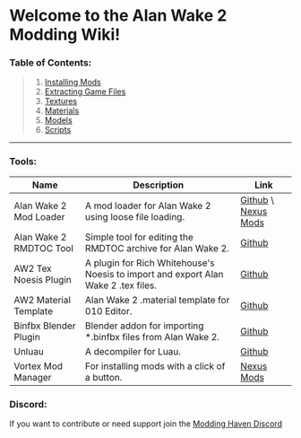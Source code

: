 # Welcome to the Alan Wake 2 Modding Wiki!

### Table of Contents:
> 1. [Installing Mods](https://github.com/Modding-Haven/AW2-Modding-Documentation/wiki/Installing-Mods)
> 1. [Extracting Game Files](https://github.com/Modding-Haven/AW2-Modding-Documentation/wiki/Extracting-Game-Files)
> 1. [Textures](https://github.com/Modding-Haven/AW2-Modding-Documentation/wiki/Textures)
> 1. [Materials](https://github.com/Modding-Haven/AW2-Modding-Documentation/wiki/Materials)
> 1. [Models](https://github.com/Modding-Haven/AW2-Modding-Documentation/wiki/Models)
> 1. [Scripts](https://github.com/Modding-Haven/AW2-Modding-Documentation/wiki/Scripts)

***

### Tools:

| Name | Description | Link |
| --------  | ------------------- | --------------------- |
| Alan Wake 2 Mod Loader | A mod loader for Alan Wake 2 using loose file loading. | [Github](https://github.com/praydog/alan-wake-2-mod-loader) \ [Nexus Mods](https://www.nexusmods.com/alanwake2/mods/19) | 
| Alan Wake 2 RMDTOC Tool | Simple tool for editing the RMDTOC archive for Alan Wake 2. | [Github](https://github.com/amrshaheen61/Alan-Wake-2-RMDTOC-Tool) |
| AW2 Tex Noesis Plugin | A plugin for Rich Whitehouse's Noesis to import and export Alan Wake 2 .tex files. | [Github](https://github.com/SilverEzredes/fmt_AW2_TEX-Noesis-Plugin) |
| AW2 Material Template | Alan Wake 2 .material template for 010 Editor. | [Github](https://github.com/SilverEzredes/AW2_material.bt) |
| Binfbx Blender Plugin |  Blender addon for importing *.binfbx files from Alan Wake 2. | [Github](https://github.com/riverence/io_scene_binfbx) |
| Unluau | A decompiler for Luau. | [Github](https://github.com/atrexus/unluau) |
| Vortex Mod Manager | For installing mods with a click of a button. | [Nexus Mods](https://www.nexusmods.com/site/mods/836) |



### Discord:
If you want to contribute or need support join the [Modding Haven Discord](https://discord.gg/modding-haven-718224210270617702)
